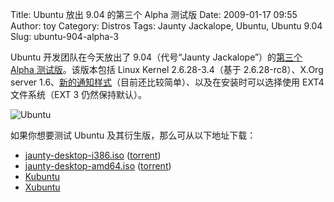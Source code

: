 Title: Ubuntu 放出 9.04 的第三个 Alpha 测试版
Date: 2009-01-17 09:55
Author: toy
Category: Distros
Tags: Jaunty Jackalope, Ubuntu, Ubuntu 9.04
Slug: ubuntu-904-alpha-3

Ubuntu 开发团队在今天放出了 9.04（代号“Jaunty Jackalope”）的[第三个
Alpha
测试版](https://lists.ubuntu.com/archives/ubuntu-devel-announce/2009-January/000524.html)。该版本包括
Linux Kernel 2.6.28-3.4（基于 2.6.28-rc8）、X.Org server
1.6、[新的通知样式](http://linuxtoy.org/archives/ubuntu-new-notification-system.html)（目前还比较简单）、以及在安装时可以选择使用
EXT4 文件系统（EXT 3 仍然保持默认）。

![Ubuntu](http://i.linuxtoy.org/i/logo/ubuntu-logo.jpg)

如果你想要测试 Ubuntu 及其衍生版，那么可从以下地址下载：

-   [jaunty-desktop-i386.iso](http://cdimage.ubuntu.com/releases/jaunty/alpha-3/jaunty-desktop-i386.iso)
    ([torrent](http://cdimage.ubuntu.com/releases/jaunty/alpha-3/jaunty-desktop-i386.iso.torrent))
-   [jaunty-desktop-amd64.iso](http://cdimage.ubuntu.com/releases/jaunty/alpha-3/jaunty-desktop-amd64.iso)
    ([torrent](http://cdimage.ubuntu.com/releases/jaunty/alpha-3/jaunty-desktop-amd64.iso.torrent))
-   [Kubuntu](http://cdimage.ubuntu.com/kubuntu/releases/jaunty/alpha-3/)
-   [Xubuntu](http://cdimage.ubuntu.com/xubuntu/releases/jaunty/alpha-3/)

